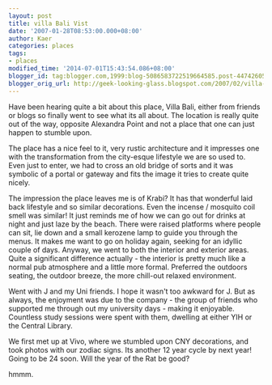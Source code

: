 ```yaml
---
layout: post
title: villa Bali Vist
date: '2007-01-28T08:53:00.000+08:00'
author: Kaer
categories: places
tags:
- places
modified_time: '2014-07-01T15:43:54.086+08:00'
blogger_id: tag:blogger.com,1999:blog-5086583722519664585.post-4474260542138241623
blogger_orig_url: http://geek-looking-glass.blogspot.com/2007/02/villa-bali-vist.html
---
```


Have been hearing quite a bit about this place, Villa Bali, either 
from friends or blogs so finally went to see what its all about. The location 
is really quite out of the way, opposite Alexandra Point and not a place that 
one can just happen to stumble upon. 

The place has a nice feel to it, very rustic architecture and it impresses one 
with the transformation from the city-esque lifestyle we are so used to. Even 
just to enter, we had to cross an old bridge of sorts and it was symbolic of a 
portal or gateway and fits the image it tries to create quite nicely. 

The impression the place leaves me is of Krabi? It has that wonderful laid 
back lifestyle and so similar decorations. Even the incense / mosquito coil 
smell was similar! It just reminds me of how we can go out for drinks at night 
and just laze by the beach. There were raised platforms where people can sit, 
lie down and a small kerozene lamp to guide you through the menus. It makes me 
want to go on holiday again, seeking for an idyllic couple of days. Anyway, we 
went to both the interior and exterior areas. Quite a significant difference 
actually - the interior is pretty much like a normal pub atmosphere and a 
little more formal. Preferred the outdoors seating, the outdoor breeze, the 
more chill-out relaxed environment. 

Went with J and my Uni friends. I hope it wasn't too awkward for J. But as 
always, the enjoyment was due to the company - the group of friends who 
supported me through out my university days - making it enjoyable. Countless 
study sessions were spent with them, dwelling at either YIH or the Central 
Library. 

We first met up at Vivo, where we stumbled 
upon CNY decorations, and took photos with our zodiac signs. Its another 12 
year cycle by next year! Going to be 24 soon. Will the year of the Rat be 
good? 

hmmm. 

<img alt="" border="0" 
src="http://2.bp.blogspot.com/_m5e8Pqc8k3c/RcKJExBODWI/AAAAAAAAAFE/suc71DYhrag/s320/DSCF0398.jpg" 
id="BLOGGER_PHOTO_ID_5026730849069829474" style="cursor: pointer; display: 
block; margin: 0px auto 10px; text-align: center;" 
/>

<img alt="" border="0" 
src="http://2.bp.blogspot.com/_m5e8Pqc8k3c/RcKK8xBODZI/AAAAAAAAAFc/cjEYy4JmJDw/s320/DSCF0397.jpg" 
id="BLOGGER_PHOTO_ID_5026732910654131602" style="cursor: pointer; display: 
block; margin: 0px auto 10px; text-align: center;" 
/>